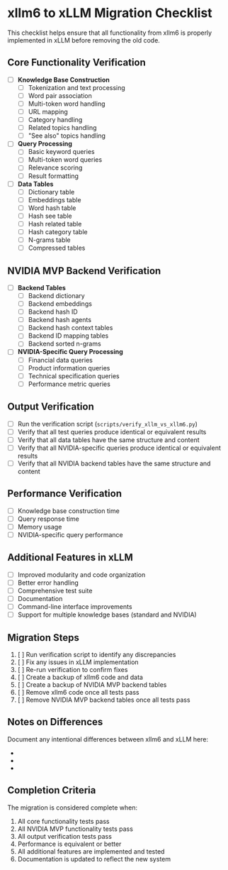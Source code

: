 # xllm6 to xLLM Migration Checklist

This checklist helps ensure that all functionality from xllm6 is properly implemented in xLLM before removing the old code.

## Core Functionality Verification

- [ ] **Knowledge Base Construction**
  - [ ] Tokenization and text processing
  - [ ] Word pair association
  - [ ] Multi-token word handling
  - [ ] URL mapping
  - [ ] Category handling
  - [ ] Related topics handling
  - [ ] "See also" topics handling

- [ ] **Query Processing**
  - [ ] Basic keyword queries
  - [ ] Multi-token word queries
  - [ ] Relevance scoring
  - [ ] Result formatting

- [ ] **Data Tables**
  - [ ] Dictionary table
  - [ ] Embeddings table
  - [ ] Word hash table
  - [ ] Hash see table
  - [ ] Hash related table
  - [ ] Hash category table
  - [ ] N-grams table
  - [ ] Compressed tables

## NVIDIA MVP Backend Verification

- [ ] **Backend Tables**
  - [ ] Backend dictionary
  - [ ] Backend embeddings
  - [ ] Backend hash ID
  - [ ] Backend hash agents
  - [ ] Backend hash context tables
  - [ ] Backend ID mapping tables
  - [ ] Backend sorted n-grams

- [ ] **NVIDIA-Specific Query Processing**
  - [ ] Financial data queries
  - [ ] Product information queries
  - [ ] Technical specification queries
  - [ ] Performance metric queries

## Output Verification

- [ ] Run the verification script (`scripts/verify_xllm_vs_xllm6.py`)
- [ ] Verify that all test queries produce identical or equivalent results
- [ ] Verify that all data tables have the same structure and content
- [ ] Verify that all NVIDIA-specific queries produce identical or equivalent results
- [ ] Verify that all NVIDIA backend tables have the same structure and content

## Performance Verification

- [ ] Knowledge base construction time
- [ ] Query response time
- [ ] Memory usage
- [ ] NVIDIA-specific query performance

## Additional Features in xLLM

- [ ] Improved modularity and code organization
- [ ] Better error handling
- [ ] Comprehensive test suite
- [ ] Documentation
- [ ] Command-line interface improvements
- [ ] Support for multiple knowledge bases (standard and NVIDIA)

## Migration Steps

1. [ ] Run verification script to identify any discrepancies
2. [ ] Fix any issues in xLLM implementation
3. [ ] Re-run verification to confirm fixes
4. [ ] Create a backup of xllm6 code and data
5. [ ] Create a backup of NVIDIA MVP backend tables
6. [ ] Remove xllm6 code once all tests pass
7. [ ] Remove NVIDIA MVP backend tables once all tests pass

## Notes on Differences

Document any intentional differences between xllm6 and xLLM here:

-
-
-

## Completion Criteria

The migration is considered complete when:

1. All core functionality tests pass
2. All NVIDIA MVP functionality tests pass
3. All output verification tests pass
4. Performance is equivalent or better
5. All additional features are implemented and tested
6. Documentation is updated to reflect the new system
